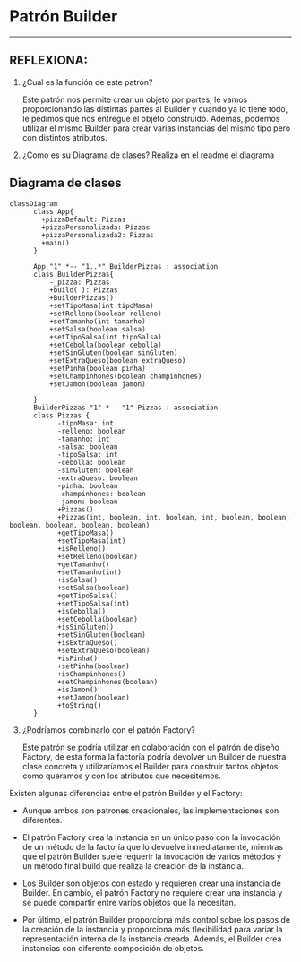 # Patrón Builder 

---

## REFLEXIONA:
1. ¿Cual es la función de este patrón?

   Este patrón nos permite crear un objeto por partes, le vamos proporcionando las distintas partes al Builder
   y cuando ya lo tiene todo, le pedimos que nos entregue el objeto construido. Además, podemos utilizar el mismo Builder
   para crear varias instancias del mismo tipo pero con distintos atributos.


2. ¿Como es su Diagrama de clases? Realiza en el readme el diagrama


## Diagrama de clases

```mermaid
classDiagram
      class App{ 
        +pizzaDefault: Pizzas
        +pizzaPersonalizada: Pizzas
        +pizzaPersonalizada2: Pizzas
        +main()
      }
      
      App "1" *-- "1..*" BuilderPizzas : association
      class BuilderPizzas{
          -_pizza: Pizzas
          +build( ): Pizzas
          +BuilderPizzas()
          +setTipoMasa(int tipoMasa)
          +setRelleno(boolean relleno)
          +setTamanho(int tamanho)
          +setSalsa(boolean salsa)
          +setTipoSalsa(int tipoSalsa)
          +setCebolla(boolean cebolla)
          +setSinGluten(boolean sinGluten)
          +setExtraQueso(boolean extraQueso)
          +setPinha(boolean pinha)
          +setChampinhones(boolean champinhones)
          +setJamon(boolean jamon)
                    
      }
      BuilderPizzas "1" *-- "1" Pizzas : association
      class Pizzas {
            -tipoMasa: int
            -relleno: boolean
            -tamanho: int
            -salsa: boolean
            -tipoSalsa: int
            -cebolla: boolean
            -sinGluten: boolean
            -extraQueso: boolean
            -pinha: boolean
            -champinhones: boolean
            -jamon: boolean
            +Pizzas()
            +Pizzas(int, boolean, int, boolean, int, boolean, boolean, boolean, boolean, boolean, boolean)
            +getTipoMasa()
            +setTipoMasa(int)
            +isRelleno()
            +setRelleno(boolean)
            +getTamanho()
            +setTamanho(int)            
            +isSalsa()
            +setSalsa(boolean)
            +getTipoSalsa()
            +setTipoSalsa(int)
            +isCebolla()
            +setCebolla(boolean)
            +isSinGluten()
            +setSinGluten(boolean)
            +isExtraQueso()
            +setExtraQueso(boolean)
            +isPinha()
            +setPinha(boolean)
            +isChampinhones()
            +setChampinhones(boolean)
            +isJamon()
            +setJamon(boolean)
            +toString()
      }      
```


3. ¿Podríamos combinarlo con el patrón Factory?

   Este patrón se podría utilizar en colaboración con el patrón de diseño Factory, de esta forma la factoría podría devolver un Builder de
   nuestra clase concreta y utilizaríamos el Builder para construir tantos objetos como queramos y con los atributos que necesitemos.

Existen algunas diferencias entre el patrón Builder y el Factory:
- Aunque ambos son patrones creacionales, las implementaciones son diferentes.

- El patrón Factory crea la instancia en un único paso con la invocación de un método de la factoría que lo devuelve inmediatamente,
  mientras que el patrón Builder suele requerir la invocación de varios métodos y un método final build que realiza la creación de la instancia.

- Los Builder son objetos con estado y requieren crear una instancia de Builder. En cambio, el patrón Factory no requiere crear una instancia
  y se puede compartir entre varios objetos que la necesitan.

- Por último, el patrón Builder proporciona más control sobre los pasos de la creación de la instancia y proporciona más flexibilidad para variar
  la representación interna de la instancia creada. Además, el Builder crea instancias con diferente composición de objetos.
